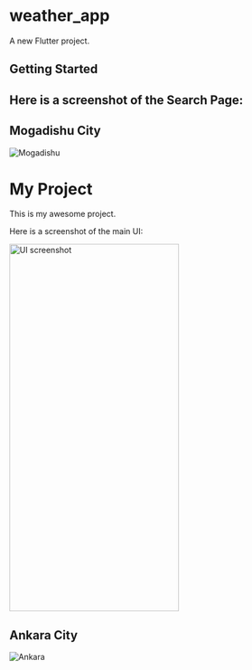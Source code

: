 # weather_app

A new Flutter project.

## Getting Started

## Here is a screenshot of the Search Page:
## Mogadishu City
![Mogadishu](https://github.com/user-attachments/assets/5a58d408-25e4-45eb-9a3d-7e41163ef460)

# My Project

This is my awesome project.

Here is a screenshot of the main UI:

<img src="https://github.com/user-attachments/assets/5a58d408-25e4-45eb-9a3d-7e41163ef460" alt="UI screenshot" width="300" height="650">



## Ankara City
![Ankara](https://github.com/user-attachments/assets/f3762ae3-8d43-48e3-bfd1-f54ffdb88cb8)
